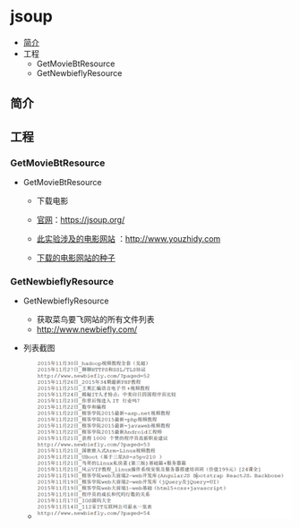 # jsoup

- [简介](https://github.com/MiracleTaoTao/MyTestCodeHome/tree/master/JsoupJarLearn#%E7%AE%80%E4%BB%8B)
- 工程
	- GetMovieBtResource
	- GetNewbieflyResource

## 简介

## 工程

### GetMovieBtResource

- GetMovieBtResource

  - 下载电影
  - [官网](https://jsoup.org/)：https://jsoup.org/

  - [此实验涉及的电影网站](http://www.youzhidy.com) ：http://www.youzhidy.com

  - [下载的电影网站的种子](https://github.com/MiracleTaoTao/MyTestCodeHome/blob/master/JsoupJarLearn/list_67.txt)

  
### GetNewbieflyResource
- GetNewbieflyResource
  - 获取菜鸟要飞网站的所有文件列表
  - http://www.newbiefly.com/
- 列表截图
  
  - ![图片](https://github.com/MiracleTaoTao/MyTestCodeHome/blob/master/JsoupJarLearn/resource/%E8%8F%9C%E9%B8%9F%E8%A6%81%E9%A3%9E%E4%B8%8B%E8%BD%BD.png?raw=true)